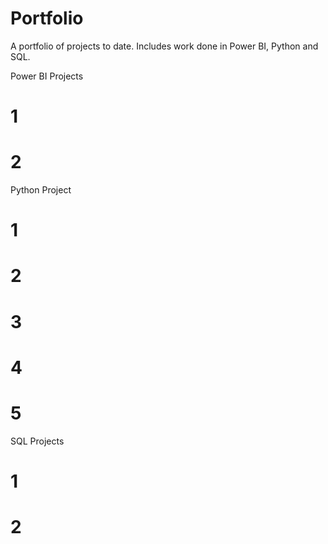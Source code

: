 # Portfolio
A portfolio of projects to date. Includes work done in Power BI, Python and SQL. 

Power BI Projects
# 1
# 2

Python Project
# 1
# 2
# 3 
# 4 
# 5 

SQL Projects
# 1
# 2
